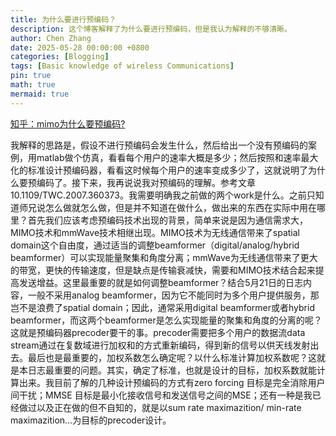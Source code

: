 ```yaml
---
title: 为什么要进行预编码？
description: 这个博客解释了为什么要进行预编码，但是我认为解释的不够清晰。
author: Chen Zhang
date: 2025-05-28 00:00:00 +0800
categories: [Blogging]
tags: [Basic knowledge of wireless Communications]
pin: true
math: true
mermaid: true
---
```


[知乎：mimo为什么要预编码?](https://www.zhihu.com/question/23152367)

我解释的思路是，假设不进行预编码会发生什么，然后给出一个没有预编码的案例，用matlab做个仿真，看看每个用户的速率大概是多少；然后按照和速率最大化的标准设计预编码器，看看这时候每个用户的速率变成多少了，这就说明了为什么要预编码了。接下来，我再说说我对预编码的理解。参考文章10.1109/TWC.2007.360373。我需要明确我之前做的两个work是什么。之前只知道师兄说怎么做就怎么做，但是并不知道在做什么，做出来的东西在实际中用在哪里？首先我们应该考虑预编码技术出现的背景，简单来说是因为通信需求大，MIMO技术和mmWave技术相继出现。MIMO技术为无线通信带来了spatial domain这个自由度，通过适当的调整beamformer（digital/analog/hybrid beamformer）可以实现能量聚集和角度分离；mmWave为无线通信带来了更大的带宽，更快的传输速度，但是缺点是传输衰减快，需要和MIMO技术结合起来提高发送增益。这里最重要的就是如何调整beamformer？结合5月21日的日志内容，一般不采用analog beamformer，因为它不能同时为多个用户提供服务，那岂不是浪费了spatial domain；因此，通常采用digital beamformer或者hybrid beamformer，而这两个beamformer是怎么实现能量的聚集和角度的分离的呢？这就是预编码器precoder要干的事。precoder需要把多个用户的数据流data stream通过在复数域进行加权和的方式重新编码，得到新的信号以供天线发射出去。最后也是最重要的，加权系数怎么确定呢？以什么标准计算加权系数呢？这就是本日志最重要的问题。其实，确定了标准，也就是设计的目标，加权系数就能计算出来。我目前了解的几种设计预编码的方式有zero forcing 目标是完全消除用户间干扰；MMSE 目标是最小化接收信号和发送信号之间的MSE；还有一种是我已经做过以及正在做的但不自知的，就是以sum rate maximazition/ min-rate maximazition...为目标的precoder设计。